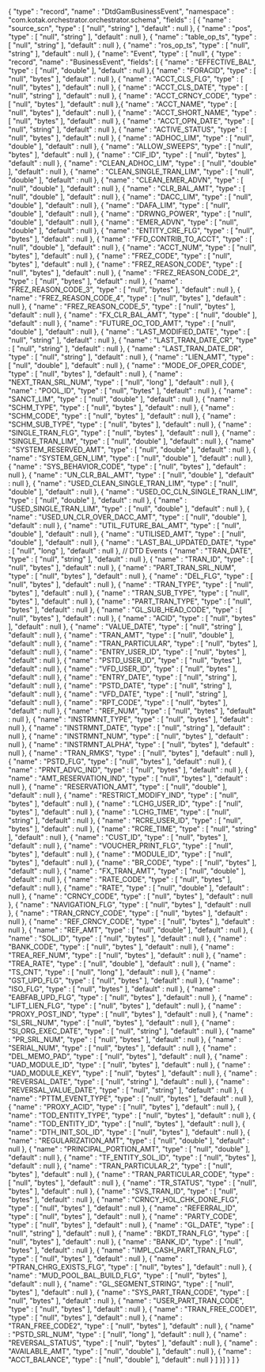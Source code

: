{
  "type" : "record",
  "name" : "DtdGamBusinessEvent",
  "namespace" : "com.kotak.orchestrator.orchestrator.schema",
  "fields" : [ {
    "name" : "source_scn",
    "type" : [ "null", "string" ],
    "default" : null
  }, {
    "name" : "pos",
    "type" : [ "null", "string" ],
    "default" : null
  }, {
    "name" : "table_op_ts",
    "type" : [ "null", "string" ],
    "default" : null
  }, {
    "name" : "ros_op_ts",
    "type" : [ "null", "string" ],
    "default" : null
  }, {
    "name": "Event",
    "type" : [ "null", {
      "type" : "record",
      "name" : "BusinessEvent",
      "fields": [
        {
          "name" : "EFFECTIVE_BAL",
          "type" : [ "null", "double" ],
          "default" : null
        },{
          "name" : "FORACID",
          "type" : [ "null", "bytes" ],
          "default" : null
        }, {
          "name" : "ACCT_CLS_FLG",
          "type" : [ "null", "bytes" ],
          "default" : null
        }, {
          "name" : "ACCT_CLS_DATE",
          "type" : [ "null", "string" ],
          "default" : null
        }, {
          "name" : "ACCT_CRNCY_CODE",
          "type" : [ "null", "bytes" ],
          "default" : null
        },{
          "name" : "ACCT_NAME",
          "type" : [ "null", "bytes" ],
          "default" : null
        }, {
          "name" : "ACCT_SHORT_NAME",
          "type" : [ "null", "bytes" ],
          "default" : null
        }, {
          "name" : "ACCT_OPN_DATE",
          "type" : [ "null", "string" ],
          "default" : null
        }, {
          "name" : "ACTIVE_STATUS",
          "type" : [ "null", "bytes" ],
          "default" : null
        },  {
          "name" : "ADHOC_LIM",
          "type" : [ "null", "double" ],
          "default" : null
        },  {
          "name" : "ALLOW_SWEEPS",
          "type" : [ "null", "bytes" ],
          "default" : null
        }, {
          "name" : "CIF_ID",
          "type" : [ "null", "bytes" ],
          "default" : null
        },  {
          "name" : "CLEAN_ADHOC_LIM",
          "type" : [ "null", "double" ],
          "default" : null
        },  {
          "name" : "CLEAN_SINGLE_TRAN_LIM",
          "type" : [ "null", "double" ],
          "default" : null
        }, {
          "name" : "CLEAN_EMER_ADVN",
          "type" : [ "null", "double" ],
          "default" : null
        },  {
          "name" : "CLR_BAL_AMT",
          "type" : [ "null", "double" ],
          "default" : null
        }, {
          "name" : "DACC_LIM",
          "type" : [ "null", "double" ],
          "default" : null
        }, {
          "name" : "DAFA_LIM",
          "type" : [ "null", "double" ],
          "default" : null
        }, {
          "name" : "DRWNG_POWER",
          "type" : [ "null", "double" ],
          "default" : null
        },  {
          "name" : "EMER_ADVN",
          "type" : [ "null", "double" ],
          "default" : null
        }, {
          "name" : "ENTITY_CRE_FLG",
          "type" : [ "null", "bytes" ],
          "default" : null
        },  {
          "name" : "FFD_CONTRIB_TO_ACCT",
          "type" : [ "null", "double" ],
          "default" : null
        }, {
          "name" : "ACCT_NUM",
          "type" : [ "null", "bytes" ],
          "default" : null
        }, {
          "name" : "FREZ_CODE",
          "type" : [ "null", "bytes" ],
          "default" : null
        }, {
          "name" : "FREZ_REASON_CODE",
          "type" : [ "null", "bytes" ],
          "default" : null
        }, {
          "name" : "FREZ_REASON_CODE_2",
          "type" : [ "null", "bytes" ],
          "default" : null
        }, {
          "name" : "FREZ_REASON_CODE_3",
          "type" : [ "null", "bytes" ],
          "default" : null
        }, {
          "name" : "FREZ_REASON_CODE_4",
          "type" : [ "null", "bytes" ],
          "default" : null
        }, {
          "name" : "FREZ_REASON_CODE_5",
          "type" : [ "null", "bytes" ],
          "default" : null
        }, {
          "name" : "FX_CLR_BAL_AMT",
          "type" : [ "null", "double" ],
          "default" : null
        },  {
          "name" : "FUTURE_OC_TOD_AMT",
          "type" : [ "null", "double" ],
          "default" : null
        }, {
          "name" : "LAST_MODIFIED_DATE",
          "type" : [ "null", "string" ],
          "default" : null
        },  {
          "name" : "LAST_TRAN_DATE_CR",
          "type" : [ "null", "string" ],
          "default" : null
        }, {
          "name" : "LAST_TRAN_DATE_DR",
          "type" : [ "null", "string" ],
          "default" : null
        },  {
          "name" : "LIEN_AMT",
          "type" : [ "null", "double" ],
          "default" : null
        }, {
          "name" : "MODE_OF_OPER_CODE",
          "type" : [ "null", "bytes" ],
          "default" : null
        },  {
          "name" : "NEXT_TRAN_SRL_NUM",
          "type" : [ "null", "long" ],
          "default" : null
        }, {
          "name" : "POOL_ID",
          "type" : [ "null", "bytes" ],
          "default" : null
        }, {
          "name" : "SANCT_LIM",
          "type" : [ "null", "double" ],
          "default" : null
        },  {
          "name" : "SCHM_TYPE",
          "type" : [ "null", "bytes" ],
          "default" : null
        }, {
          "name" : "SCHM_CODE",
          "type" : [ "null", "bytes" ],
          "default" : null
        }, {
          "name" : "SCHM_SUB_TYPE",
          "type" : [ "null", "bytes" ],
          "default" : null
        }, {
          "name" : "SINGLE_TRAN_FLG",
          "type" : [ "null", "bytes" ],
          "default" : null
        }, {
          "name" : "SINGLE_TRAN_LIM",
          "type" : [ "null", "double" ],
          "default" : null
        }, {
          "name" : "SYSTEM_RESERVED_AMT",
          "type" : [ "null", "double" ],
          "default" : null
        }, {
          "name" : "SYSTEM_GEN_LIM",
          "type" : [ "null", "double" ],
          "default" : null
        }, {
          "name" : "SYS_BEHAVIOR_CODE",
          "type" : [ "null", "bytes" ],
          "default" : null
        }, {
          "name" : "UN_CLR_BAL_AMT",
          "type" : [ "null", "double" ],
          "default" : null
        }, {
          "name" : "USED_CLEAN_SINGLE_TRAN_LIM",
          "type" : [ "null", "double" ],
          "default" : null
        }, {
          "name" : "USED_OC_CLN_SINGLE_TRAN_LIM",
          "type" : [ "null", "double" ],
          "default" : null
        }, {
          "name" : "USED_SINGLE_TRAN_LIM",
          "type" : [ "null", "double" ],
          "default" : null
        }, {
          "name" : "USED_UN_CLR_OVER_DACC_AMT",
          "type" : [ "null", "double" ],
          "default" : null
        }, {
          "name" : "UTIL_FUTURE_BAL_AMT",
          "type" : [ "null", "double" ],
          "default" : null
        },  {
          "name" : "UTILISED_AMT",
          "type" : [ "null", "double" ],
          "default" : null
        }, {
          "name" : "LAST_BAL_UPDATED_DATE",
          "type" : [ "null", "long" ],
          "default" : null
        },
        // DTD Events
        {
          "name" : "TRAN_DATE",
          "type" : [ "null", "string" ],
          "default" : null
        }, {
          "name" : "TRAN_ID",
          "type" : [ "null", "bytes" ],
          "default" : null
        }, {
          "name" : "PART_TRAN_SRL_NUM",
          "type" : [ "null", "bytes" ],
          "default" : null
        }, {
          "name" : "DEL_FLG",
          "type" : [ "null", "bytes" ],
          "default" : null
        }, {
          "name" : "TRAN_TYPE",
          "type" : [ "null", "bytes" ],
          "default" : null
        }, {
          "name" : "TRAN_SUB_TYPE",
          "type" : [ "null", "bytes" ],
          "default" : null
        }, {
          "name" : "PART_TRAN_TYPE",
          "type" : [ "null", "bytes" ],
          "default" : null
        }, {
          "name" : "GL_SUB_HEAD_CODE",
          "type" : [ "null", "bytes" ],
          "default" : null
        }, {
          "name" : "ACID",
          "type" : [ "null", "bytes" ],
          "default" : null
        }, {
          "name" : "VALUE_DATE",
          "type" : [ "null", "string" ],
          "default" : null
        }, {
          "name" : "TRAN_AMT",
          "type" : [ "null", "double" ],
          "default" : null
        }, {
          "name" : "TRAN_PARTICULAR",
          "type" : [ "null", "bytes" ],
          "default" : null
        }, {
          "name" : "ENTRY_USER_ID",
          "type" : [ "null", "bytes" ],
          "default" : null
        }, {
          "name" : "PSTD_USER_ID",
          "type" : [ "null", "bytes" ],
          "default" : null
        }, {
          "name" : "VFD_USER_ID",
          "type" : [ "null", "bytes" ],
          "default" : null
        }, {
          "name" : "ENTRY_DATE",
          "type" : [ "null", "string" ],
          "default" : null
        }, {
          "name" : "PSTD_DATE",
          "type" : [ "null", "string" ],
          "default" : null
        }, {
          "name" : "VFD_DATE",
          "type" : [ "null", "string" ],
          "default" : null
        }, {
          "name" : "RPT_CODE",
          "type" : [ "null", "bytes" ],
          "default" : null
        }, {
          "name" : "REF_NUM",
          "type" : [ "null", "bytes" ],
          "default" : null
        }, {
          "name" : "INSTRMNT_TYPE",
          "type" : [ "null", "bytes" ],
          "default" : null
        }, {
          "name" : "INSTRMNT_DATE",
          "type" : [ "null", "string" ],
          "default" : null
        }, {
          "name" : "INSTRMNT_NUM",
          "type" : [ "null", "bytes" ],
          "default" : null
        }, {
          "name" : "INSTRMNT_ALPHA",
          "type" : [ "null", "bytes" ],
          "default" : null
        }, {
          "name" : "TRAN_RMKS",
          "type" : [ "null", "bytes" ],
          "default" : null
        }, {
          "name" : "PSTD_FLG",
          "type" : [ "null", "bytes" ],
          "default" : null
        }, {
          "name" : "PRNT_ADVC_IND",
          "type" : [ "null", "bytes" ],
          "default" : null
        }, {
          "name" : "AMT_RESERVATION_IND",
          "type" : [ "null", "bytes" ],
          "default" : null
        }, {
          "name" : "RESERVATION_AMT",
          "type" : [ "null", "double" ],
          "default" : null
        }, {
          "name" : "RESTRICT_MODIFY_IND",
          "type" : [ "null", "bytes" ],
          "default" : null
        }, {
          "name" : "LCHG_USER_ID",
          "type" : [ "null", "bytes" ],
          "default" : null
        }, {
          "name" : "LCHG_TIME",
          "type" : [ "null", "string" ],
          "default" : null
        }, {
          "name" : "RCRE_USER_ID",
          "type" : [ "null", "bytes" ],
          "default" : null
        }, {
          "name" : "RCRE_TIME",
          "type" : [ "null", "string" ],
          "default" : null
        }, {
          "name" : "CUST_ID",
          "type" : [ "null", "bytes" ],
          "default" : null
        }, {
          "name" : "VOUCHER_PRINT_FLG",
          "type" : [ "null", "bytes" ],
          "default" : null
        }, {
          "name" : "MODULE_ID",
          "type" : [ "null", "bytes" ],
          "default" : null
        }, {
          "name" : "BR_CODE",
          "type" : [ "null", "bytes" ],
          "default" : null
        }, {
          "name" : "FX_TRAN_AMT",
          "type" : [ "null", "double" ],
          "default" : null
        }, {
          "name" : "RATE_CODE",
          "type" : [ "null", "bytes" ],
          "default" : null
        }, {
          "name" : "RATE",
          "type" : [ "null", "double" ],
          "default" : null
        }, {
          "name" : "CRNCY_CODE",
          "type" : [ "null", "bytes" ],
          "default" : null
        }, {
          "name" : "NAVIGATION_FLG",
          "type" : [ "null", "bytes" ],
          "default" : null
        }, {
          "name" : "TRAN_CRNCY_CODE",
          "type" : [ "null", "bytes" ],
          "default" : null
        }, {
          "name" : "REF_CRNCY_CODE",
          "type" : [ "null", "bytes" ],
          "default" : null
        }, {
          "name" : "REF_AMT",
          "type" : [ "null", "double" ],
          "default" : null
        }, {
          "name" : "SOL_ID",
          "type" : [ "null", "bytes" ],
          "default" : null
        }, {
          "name" : "BANK_CODE",
          "type" : [ "null", "bytes" ],
          "default" : null
        }, {
          "name" : "TREA_REF_NUM",
          "type" : [ "null", "bytes" ],
          "default" : null
        }, {
          "name" : "TREA_RATE",
          "type" : [ "null", "double" ],
          "default" : null
        }, {
          "name" : "TS_CNT",
          "type" : [ "null", "long" ],
          "default" : null
        }, {
          "name" : "GST_UPD_FLG",
          "type" : [ "null", "bytes" ],
          "default" : null
        }, {
          "name" : "ISO_FLG",
          "type" : [ "null", "bytes" ],
          "default" : null
        }, {
          "name" : "EABFAB_UPD_FLG",
          "type" : [ "null", "bytes" ],
          "default" : null
        }, {
          "name" : "LIFT_LIEN_FLG",
          "type" : [ "null", "bytes" ],
          "default" : null
        }, {
          "name" : "PROXY_POST_IND",
          "type" : [ "null", "bytes" ],
          "default" : null
        }, {
          "name" : "SI_SRL_NUM",
          "type" : [ "null", "bytes" ],
          "default" : null
        }, {
          "name" : "SI_ORG_EXEC_DATE",
          "type" : [ "null", "string" ],
          "default" : null
        }, {
          "name" : "PR_SRL_NUM",
          "type" : [ "null", "bytes" ],
          "default" : null
        }, {
          "name" : "SERIAL_NUM",
          "type" : [ "null", "bytes" ],
          "default" : null
        }, {
          "name" : "DEL_MEMO_PAD",
          "type" : [ "null", "bytes" ],
          "default" : null
        }, {
          "name" : "UAD_MODULE_ID",
          "type" : [ "null", "bytes" ],
          "default" : null
        }, {
          "name" : "UAD_MODULE_KEY",
          "type" : [ "null", "bytes" ],
          "default" : null
        }, {
          "name" : "REVERSAL_DATE",
          "type" : [ "null", "string" ],
          "default" : null
        }, {
          "name" : "REVERSAL_VALUE_DATE",
          "type" : [ "null", "string" ],
          "default" : null
        }, {
          "name" : "PTTM_EVENT_TYPE",
          "type" : [ "null", "bytes" ],
          "default" : null
        }, {
          "name" : "PROXY_ACID",
          "type" : [ "null", "bytes" ],
          "default" : null
        }, {
          "name" : "TOD_ENTITY_TYPE",
          "type" : [ "null", "bytes" ],
          "default" : null
        }, {
          "name" : "TOD_ENTITY_ID",
          "type" : [ "null", "bytes" ],
          "default" : null
        }, {
          "name" : "DTH_INIT_SOL_ID",
          "type" : [ "null", "bytes" ],
          "default" : null
        }, {
          "name" : "REGULARIZATION_AMT",
          "type" : [ "null", "double" ],
          "default" : null
        }, {
          "name" : "PRINCIPAL_PORTION_AMT",
          "type" : [ "null", "double" ],
          "default" : null
        }, {
          "name" : "TF_ENTITY_SOL_ID",
          "type" : [ "null", "bytes" ],
          "default" : null
        }, {
          "name" : "TRAN_PARTICULAR_2",
          "type" : [ "null", "bytes" ],
          "default" : null
        }, {
          "name" : "TRAN_PARTICULAR_CODE",
          "type" : [ "null", "bytes" ],
          "default" : null
        }, {
          "name" : "TR_STATUS",
          "type" : [ "null", "bytes" ],
          "default" : null
        }, {
          "name" : "SVS_TRAN_ID",
          "type" : [ "null", "bytes" ],
          "default" : null
        }, {
          "name" : "CRNCY_HOL_CHK_DONE_FLG",
          "type" : [ "null", "bytes" ],
          "default" : null
        }, {
          "name" : "REFERRAL_ID",
          "type" : [ "null", "bytes" ],
          "default" : null
        }, {
          "name" : "PARTY_CODE",
          "type" : [ "null", "bytes" ],
          "default" : null
        }, {
          "name" : "GL_DATE",
          "type" : [ "null", "string" ],
          "default" : null
        }, {
          "name" : "BKDT_TRAN_FLG",
          "type" : [ "null", "bytes" ],
          "default" : null
        }, {
          "name" : "BANK_ID",
          "type" : [ "null", "bytes" ],
          "default" : null
        }, {
          "name" : "IMPL_CASH_PART_TRAN_FLG",
          "type" : [ "null", "bytes" ],
          "default" : null
        }, {
          "name" : "PTRAN_CHRG_EXISTS_FLG",
          "type" : [ "null", "bytes" ],
          "default" : null
        }, {
          "name" : "MUD_POOL_BAL_BUILD_FLG",
          "type" : [ "null", "bytes" ],
          "default" : null
        }, {
          "name" : "GL_SEGMENT_STRING",
          "type" : [ "null", "bytes" ],
          "default" : null
        }, {
          "name" : "SYS_PART_TRAN_CODE",
          "type" : [ "null", "bytes" ],
          "default" : null
        }, {
          "name" : "USER_PART_TRAN_CODE",
          "type" : [ "null", "bytes" ],
          "default" : null
        }, {
          "name" : "TRAN_FREE_CODE1",
          "type" : [ "null", "bytes" ],
          "default" : null
        }, {
          "name" : "TRAN_FREE_CODE2",
          "type" : [ "null", "bytes" ],
          "default" : null
        }, {
          "name" : "PSTD_SRL_NUM",
          "type" : [ "null", "long" ],
          "default" : null
        }, {
          "name" : "REVERSAL_STATUS",
          "type" : [ "null", "bytes" ],
          "default" : null
        }, {
          "name" : "AVAILABLE_AMT",
          "type" : [ "null", "double" ],
          "default" : null
        }, {
          "name" : "ACCT_BALANCE",
          "type" : [ "null", "double" ],
          "default" : null
        }
      ]
    }]
  }
  ]
}
